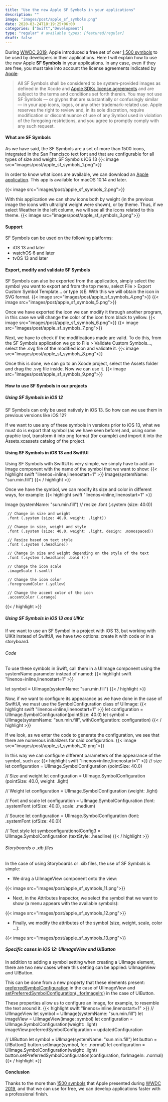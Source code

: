 ```yaml
---
title: "Use the new Apple SF Symbols in your applications"
description: ""
image: "images/post/apple_sf_symbols.png"
date: 2020-03-24T18:19:25+06:00
categories: ["Swift","Development"]
type: "regular" # available types: [featured/regular]
draft: false
---
```

During [WWDC 2019](https://developer.apple.com/videos/wwdc2019/), Apple introduced a free set of over [1,500 symbols](https://developer.apple.com/videos/play/wwdc2019/206/) to be used by developers in their applications. Here I will explain how to use the new Apple **SF Symbols** in your applications. In any case, even if they are free, you must take into account the license agreements indicated by [Apple](https://developer.apple.com/design/human-interface-guidelines/sf-symbols/overview/):

> All SF Symbols shall be considered to be system-provided images as defined in the Xcode and [Apple SDKs license agreements](https://developer.apple.com/terms/) and are subject to the terms and conditions set forth therein. You may not use SF Symbols — or glyphs that are substantially or confusingly similar — in your app icons, logos, or any other trademark-related use. Apple reserves the right to review and, in its sole discretion, require modification or discontinuance of use of any Symbol used in violation of the foregoing restrictions, and you agree to promptly comply with any such request.

#### What are SF Symbols

As we have said, the SF Symbols are a set of more than 1500 icons, integrated in the San Francisco text font and that are configurable for all types of size and weight.
SF Symbols iOS 13
{{< image src="images/post/apple_sf_symbols_1.png">}}

In order to know what icons are available, we can download an [Apple application](https://developer.apple.com/design/downloads/SF-Symbols.dmg). This app is available for macOS 10.14 and later.

{{< image src="images/post/apple_sf_symbols_2.png">}}


With this application we can show icons both by weight (in the previous image the icons with ultralight weight were shown), or by theme. Thus, if we select Weather in the left column, we will see all the icons related to this theme.
{{< image src="images/post/apple_sf_symbols_3.png">}}

#### Support

SF Symbols can be used on the following platforms:

* iOS 13 and later
* watchOS 6 and later
* tvOS 13 and later

#### Export, modify and validate SF Symbols

SF Symbols can also be exported from the application, simply select the symbol you want to export and from the top menu, select File > Export Custom Symbol Template… or type ⌘E. With this we will obtain the icon in SVG format.
{{< image src="images/post/apple_sf_symbols_4.png">}}
{{< image src="images/post/apple_sf_symbols_5.png">}}


Once we have exported the icon we can modify it through another program, in this case we will change the color of the icon from black to yellow.
{{< image src="images/post/apple_sf_symbols_6.png">}}
{{< image src="images/post/apple_sf_symbols_7.png">}}


Next, we have to check if the modifications made are valid. To do this, from the SF Symbols application we go to File > Validate Custom Symbols…, select the .svg file of the modified icon and validate it.
{{< image src="images/post/apple_sf_symbols_8.png">}}


Once this is done, we can go to an Xcode project, select the Assets folder and drag the .svg file inside. Now we can use it.
{{< image src="images/post/apple_sf_symbols_9.png">}}

#### How to use SF Symbols in our projects
##### Using SF Symbols in iOS 12

SF Symbols can only be used natively in iOS 13. So how can we use them in previous versions like iOS 12?

If we want to use any of these symbols in versions prior to iOS 13, what we must do is export that symbol (as we have seen before) and, using some graphic tool, transform it into png format (for example) and import it into the Assets.xcassets catalog of the project.
#### Using SF Symbols in iOS 13 and SwiftUI

Using SF Symbols with SwiftUI is very simple, we simply have to add an Image component with the name of the symbol that we want to show:
{{< highlight swift  "linenos=inline,linenostart=1" >}}
Image(systemName: "sun.min.fill")
{{< / highlight >}}


Once we have the symbol, we can modify its size and color in different ways, for example:
{{< highlight swift  "linenos=inline,linenostart=1" >}}

Image (systemName: "sun.min.fill")
     // resize
     .font (.system (size: 40.0))

     // Change in size and weight
     .font (.system (size: 40.0, weight: .light))

     // Change in size, weight and style
     .font (.system (size: 40.0, weight: .light, design: .monospaced))

     // Resize based on text style
     .font (.system (.headline))

     // Change in size and weight depending on the style of the text
     .font (.system (.headline) .bold ())

     // Change the icon scale
     .imageScale (.samll)

     // Change the icon color
     .foregroundColor (.yellow)

     // Change the accent color of the icon
     .accentColor (.orange)
{{< / highlight >}}

##### Using SF Symbols in iOS 13 and UIKit

If we want to use an SF Symbol in a project with iOS 13, but working with UIKit instead of SwiftUI, we have two options: create it with code or in a storyboard.

###### Code

To use these symbols in Swift, call them in a UIImage component using the systemName parameter instead of named:
{{< highlight swift  "linenos=inline,linenostart=1" >}}

let symbol = UIImage(systemName: "sun.min.fill")
{{< / highlight >}}


Now, if we want to configure its appearance as we have done in the case of SwiftUI, we must use the SymbolConfiguration class of UIImage:
{{< highlight swift  "linenos=inline,linenostart=1" >}}
let configuration = UIImage.SymbolConfiguration(pointSize: 40.0)
let symbol = UIImage(systemName: "sun.min.fill", withConfiguration: configuration)
{{< / highlight >}}

If we look, as we enter the code to generate the configuration, we see that there are numerous initializers for said configuration.
{{< image src="images/post/apple_sf_symbols_10.png">}}


In this way we can configure different parameters of the appearance of the symbol, such as:
{{< highlight swift  "linenos=inline,linenostart=1" >}}
// size
let configuration = UIImage.SymbolConfiguration (pointSize: 40.0)

// Size and weight
let configuration = UIImage.SymbolConfiguration (pointSize: 40.0, weight: .light)

// Weight
let configuration = UIImage.SymbolConfiguration (weight: .light)

// Font and scale
let configuration = UIImage.SymbolConfiguration (font: .systemFont (ofSize: 40.0), scale: .medium)

// Source
let configuration = UIImage.SymbolConfiguration (font: .systemFont (ofSize: 40.0))

// Text style
let symbconfigurationolConfig3 = UIImage.SymbolConfiguration (textStyle: .headline)
{{< / highlight >}}


###### Storyboards o .xib files

In the case of using Storyboards or .xib files, the use of SF Symbols is simple:

* We drag a UIImageView component onto the view:

{{< image src="images/post/apple_sf_symbols_11.png">}}

* Next, in the Attributes Inspector, we select the symbol that we want to show (a menu appears with the available symbols):

{{< image src="images/post/apple_sf_symbols_12.png">}}


* Finally, we modify the attributes of the symbol (size, weight, scale, color …):

{{< image src="images/post/apple_sf_symbols_13.png">}}

##### Specific cases in iOS 12: UIImageView and UIButton

In addition to adding a symbol setting when creating a UIImage element, there are two new cases where this setting can be applied: UIImageView and UIButton.

This can be done from a new property that these elements present: [preferredSymbolConfiguration](https://developer.apple.com/documentation/uikit/uiimageview/3295948-preferredsymbolconfiguration) in the case of UIImageView and [setPreferredSymbolConfiguration(_:forImageIn:)](https://developer.apple.com/documentation/uikit/uibutton/3295915-setpreferredsymbolconfiguration) in the case of UIButton.

These properties allow us to configure an image, for example, to resemble the text around it.
{{< highlight swift  "linenos=inline,linenostart=1" >}}
// UIImageView
let symbol = UIImage(systemName: "sun.min.fill")
let imageView = UIImageView(image: symbol)
let configuration = UIImage.SymbolConfiguration(weight: .light)
imageView.preferredSymbolConfiguration = updatedConfiguration

// UIButton
let symbol = UIImage(systemName: "sun.min.fill")
let button = UIButton()
button.setImage(symbol, for: .normal)
let configuration = UIImage.SymbolConfiguration(weight: .light)
button.setPreferredSymbolConfiguration(configuration, forImageIn: .normal)
{{< / highlight >}}

#### Conclusion

Thanks to the more than [1500 symbols](https://developer.apple.com/videos/play/wwdc2019/206/) that Apple presented during [WWDC 2019](https://developer.apple.com/videos/wwdc2019/), and that we can use for free, we can develop applications faster with a professional finish.